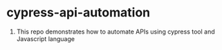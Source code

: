 # cypress-api-automation
1. This repo demonstrates how to automate APIs using cypress tool and Javascript language
